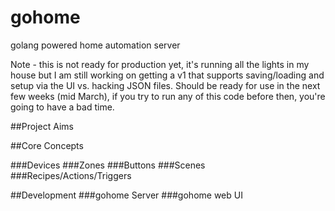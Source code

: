 # gohome
golang powered home automation server

Note - this is not ready for production yet, it's running all the lights in my house but I am still working on getting a v1 that supports saving/loading and setup via the UI vs. hacking JSON files.  Should be ready for use in the next few weeks (mid March), if you try to run any of this code before then, you're going to have a bad time.

##Project Aims

##Core Concepts

###Devices
###Zones
###Buttons
###Scenes
###Recipes/Actions/Triggers

##Development
###gohome Server
###gohome web UI
